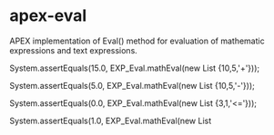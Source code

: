 # apex-eval

APEX implementation of Eval() method for evaluation of mathematic expressions and text expressions.

System.assertEquals(15.0,   EXP_Eval.mathEval(new List<Object> {10,5,'+'}));

System.assertEquals(5.0,   EXP_Eval.mathEval(new List<Object> {10,5,'-'}));

System.assertEquals(0.0,   EXP_Eval.mathEval(new List<Object> {3,1,'<='}));

System.assertEquals(1.0,   EXP_Eval.mathEval(new List<Object> {3,3,'=='}));

System.assertEquals(1.0,   EXP_Eval.textEval(new List<Object> {'Tree','Tree','=='}));

System.assertEquals(0.0,   EXP_Eval.textEval(new List<Object> {'Tee','Foset','=='}));

Source Blog: https://iandrosov.github.io/APEX-Expression-Eval/

